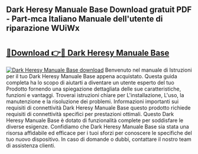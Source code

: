 ## Dark Heresy Manuale Base Download gratuit PDF - Part-mca Italiano Manuale dell'utente di riparazione WUiWx

# <h2><a href="http://dfaczpf.blite.top/?on=Dark+Heresy+Manuale+Base">🔗Download 👉🔴 Dark Heresy Manuale Base</a></h2>

[![Dark Heresy Manuale Base download](https://i.imgur.com/lujVjoI.png)](http://dfaczpf.blite.top/?on=Dark+Heresy+Manuale+Base)
Benvenuto nel manuale di Istruzioni per il tuo Dark Heresy Manuale Base appena acquistato. Questa guida completa ha lo scopo di aiutarti a diventare un utente esperto del tuo Prodotto fornendo una spiegazione dettagliata delle sue caratteristiche, funzioni e vantaggi. Troverai istruzioni chiare per L'installazione, L'uso, la manutenzione e la risoluzione dei problemi. Informazioni importanti sui requisiti di connettività Dark Heresy Manuale Base questo prodotto richiede requisiti di connettività specifici per prestazioni ottimali. Questo Dark Heresy Manuale Base è dotato di funzionalità complete per soddisfare le diverse esigenze. Confidiamo che Dark Heresy Manuale Base sia stata una risorsa affidabile ed efficace per i tuoi sforzi per conoscere le specifiche del tuo nuovo dispositivo. In caso di domande o dubbi, contattare il nostro team di assistenza clienti.
